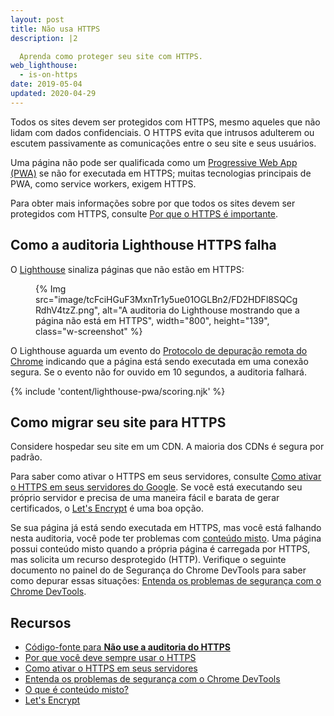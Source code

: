 ```yaml
---
layout: post
title: Não usa HTTPS
description: |2

  Aprenda como proteger seu site com HTTPS.
web_lighthouse:
  - is-on-https
date: 2019-05-04
updated: 2020-04-29
---
```


Todos os sites devem ser protegidos com HTTPS, mesmo aqueles que não lidam com dados confidenciais. O HTTPS evita que intrusos adulterem ou escutem passivamente as comunicações entre o seu site e seus usuários.

Uma página não pode ser qualificada como um [Progressive Web App (PWA)](/discover-installable) se não for executada em HTTPS; muitas tecnologias principais de PWA, como service workers, exigem HTTPS.

Para obter mais informações sobre por que todos os sites devem ser protegidos com HTTPS, consulte [Por que o HTTPS é importante](/why-https-matters/).

## Como a auditoria Lighthouse HTTPS falha

O [Lighthouse](https://developers.google.com/web/tools/lighthouse/) sinaliza páginas que não estão em HTTPS:

<figure class="w-figure">{% Img src="image/tcFciHGuF3MxnTr1y5ue01OGLBn2/FD2HDFl8SQCgRdhV4tzZ.png", alt="A auditoria do Lighthouse mostrando que a página não está em HTTPS", width="800", height="139", class="w-screenshot" %}</figure>

O Lighthouse aguarda um evento do [Protocolo de depuração remota do Chrome](https://github.com/ChromeDevTools/devtools-protocol) indicando que a página está sendo executada em uma conexão segura. Se o evento não for ouvido em 10 segundos, a auditoria falhará.

{% include 'content/lighthouse-pwa/scoring.njk' %}

## Como migrar seu site para HTTPS

Considere hospedar seu site em um CDN. A maioria dos CDNs é segura por padrão.

Para saber como ativar o HTTPS em seus servidores, consulte [Como ativar o HTTPS em seus servidores do Google](https://developers.google.com/web/fundamentals/security/encrypt-in-transit/enable-https). Se você está executando seu próprio servidor e precisa de uma maneira fácil e barata de gerar certificados, o [Let's Encrypt](https://letsencrypt.org/) é uma boa opção.

Se sua página já está sendo executada em HTTPS, mas você está falhando nesta auditoria, você pode ter problemas com [conteúdo misto](https://developers.google.com/web/fundamentals/security/prevent-mixed-content/what-is-mixed-content). Uma página possui conteúdo misto quando a própria página é carregada por HTTPS, mas solicita um recurso desprotegido (HTTP). Verifique o seguinte documento no painel do de Segurança do Chrome DevTools para saber como depurar essas situações: [Entenda os problemas de segurança com o Chrome DevTools](https://developers.google.com/web/tools/chrome-devtools/debug/security).

## Recursos

- [Código-fonte para **Não use a auditoria do HTTPS**](https://github.com/GoogleChrome/lighthouse/blob/master/lighthouse-core/audits/is-on-https.js)
- [Por que você deve sempre usar o HTTPS](https://developers.google.com/web/fundamentals/security/encrypt-in-transit/why-https)
- [Como ativar o HTTPS em seus servidores](https://developers.google.com/web/fundamentals/security/encrypt-in-transit/enable-https)
- [Entenda os problemas de segurança com o Chrome DevTools](https://developers.google.com/web/tools/chrome-devtools/debug/security)
- [O que é conteúdo misto?](https://developers.google.com/web/fundamentals/security/prevent-mixed-content/what-is-mixed-content)
- [Let's Encrypt](https://letsencrypt.org/)

